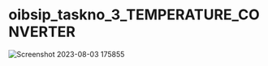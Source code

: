 # oibsip_taskno_3_TEMPERATURE_CONVERTER

![Screenshot 2023-08-03 175855](https://github.com/Anujit1/oibsip_taskno_3_TEMPERATURE_CONVERTER/assets/129964900/eed525ba-38b9-406a-a705-4dacf6785a9b)

